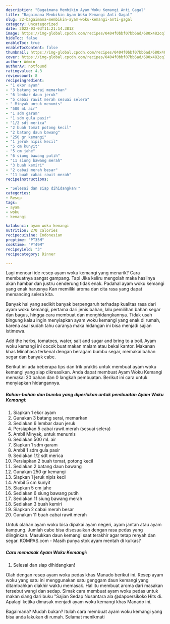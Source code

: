 ```yaml
---
description: "Bagaimana Membikin Ayam Woku Kemangi Anti Gagal"
title: "Bagaimana Membikin Ayam Woku Kemangi Anti Gagal"
slug: 22-bagaimana-membikin-ayam-woku-kemangi-anti-gagal
category: Uncategorized
date: 2022-03-03T11:21:14.381Z
image: https://img-global.cpcdn.com/recipes/0404f0bbf07bb6ad/680x482cq70/ayam-woku-kemangi-foto-resep-utama.jpg
hideToc: false
enableToc: true
enableTocContent: false
thumbnail: https://img-global.cpcdn.com/recipes/0404f0bbf07bb6ad/680x482cq70/ayam-woku-kemangi-foto-resep-utama.jpg
cover: https://img-global.cpcdn.com/recipes/0404f0bbf07bb6ad/680x482cq70/ayam-woku-kemangi-foto-resep-utama.jpg
author: Admin
authorAv: notfound
ratingvalue: 4.3
reviewcount: 8
recipeingredient:
- "1 ekor ayam"
- "3 batang serai memarkan"
- "6 lembar daun jeruk"
- "5 cabai rawit merah sesuai selera"
- " Minyak untuk menumis"
- "500 mL air"
- "1 sdm garam"
- "1 sdm gula pasir"
- "1/2 sdt merica"
- "2 buah tomat potong kecil"
- "2 batang daun bawang"
- "250 gr kemangi"
- "1 jeruk nipis kecil"
- "5 cm kunyit"
- "5 cm jahe"
- "6 siung bawang putih"
- "11 siung bawang merah"
- "3 buah kemiri"
- "2 cabai merah besar"
- "11 buah cabai rawit merah"
recipeinstructions:

- "Selesai dan siap dihidangkan!"
categories:
- Resep
tags:
- ayam
- woku
- kemangi

katakunci: ayam woku kemangi 
nutrition: 270 calories
recipecuisine: Indonesian
preptime: "PT35M"
cooktime: "PT49M"
recipeyield: "3"
recipecategory: Dinner

---
```



Lagi mencari ide resep ayam woku kemangi yang menarik? Cara membuatnya sangat gampang. Tapi Jika keliru mengolah maka hasilnya akan hambar dan justru cenderung tidak enak. Padahal ayam woku kemangi yang enak harusnya Kan memiliki aroma dan cita rasa yang dapat memancing selera kita.


Banyak hal yang sedikit banyak berpengaruh terhadap kualitas rasa dari ayam woku kemangi, pertama dari jenis bahan, lalu pemilihan bahan segar dan bagus, hingga cara membuat dan menghidangkannya. Tidak usah bingung kalau ingin menyiapkan ayam woku kemangi yang enak di rumah, karena asal sudah tahu caranya maka hidangan ini bisa menjadi sajian istimewa.

Add the herbs, tomatoes, water, salt and sugar and bring to a boil. Ayam woku kemangi ini cocok buat makan malam atau bekal kantor. Makanan khas Minahasa terkenal dengan beragam bumbu segar, memakai bahan segar dan banyak cabe.


Berikut ini ada beberapa tips dan trik praktis untuk membuat ayam woku kemangi yang siap dikreasikan. Anda dapat membuat Ayam Woku Kemangi memakai 20 bahan dan 0 langkah pembuatan. Berikut ini cara untuk menyiapkan hidangannya.

<!--inarticleads1-->

##### Bahan-bahan dan bumbu yang diperlukan untuk pembuatan Ayam Woku Kemangi:

1. Siapkan 1 ekor ayam
1. Gunakan 3 batang serai, memarkan
1. Sediakan 6 lembar daun jeruk
1. Persiapkan 5 cabai rawit merah (sesuai selera)
1. Ambil  Minyak, untuk menumis
1. Sediakan 500 mL air
1. Siapkan 1 sdm garam
1. Ambil 1 sdm gula pasir
1. Sediakan 1/2 sdt merica
1. Persiapkan 2 buah tomat, potong kecil
1. Sediakan 2 batang daun bawang
1. Gunakan 250 gr kemangi
1. Siapkan 1 jeruk nipis kecil
1. Ambil 5 cm kunyit
1. Siapkan 5 cm jahe
1. Sediakan 6 siung bawang putih
1. Sediakan 11 siung bawang merah
1. Sediakan 3 buah kemiri
1. Siapkan 2 cabai merah besar
1. Gunakan 11 buah cabai rawit merah


Untuk olahan ayam woku bisa dipakai ayam negeri, ayam jantan atau ayam kampung. Jumlah cabe bisa disesuaikan dengan rasa pedas yang diinginkan. Masukkan daun kemangi saat terakhir agar tetap renyah dan segar. KOMPAS.com - Masih punya stok ayam mentah di kulkas? 

<!--inarticleads2-->

##### Cara memasak Ayam Woku Kemangi:


1. Selesai dan siap dihidangkan!

Olah dengan resep ayam woku pedas khas Manado berikut ini. Resep ayam woku yang satu ini menggunakan satu genggam daun kemangi yang ditambahkan diakhir waktu memasak. Hal itu membuat aroma dari masakan tersebut wangi dan sedap. Simak cara membuat ayam woku pedas untuk makan siang dari buku &#34;Sajian Sedap Nusantara ala @dapoersikoko Hits di. Apalagi ketika dimasak menjadi ayam woku kemangi khas Manado ini. 

Bagaimana? Mudah bukan? Itulah cara membuat ayam woku kemangi yang bisa anda lakukan di rumah. Selamat menikmati
